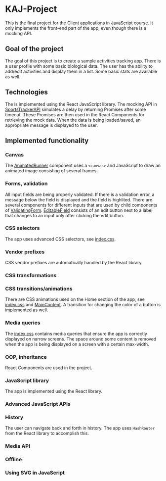 # KAJ-Project
This is the final project for the Client applications in JavaScript course.
It only implements the front-end part of the app, even though there is a mocking API.

## Goal of the project
The goal of this project is to create a sample activities tracking app.
There is a user profile with some basic biological data.
The user has the ability to add/edit activities and display them in a list. Some basic stats are available as well.

## Technologies
The is implemented using the React JavaScript library.
The mocking API in [SportsTrackerAPI](src/SportsTrackerAPI.js) simulates a delay by returning Promises after some timeout.
These Promises are then used in the React Components for retrieving the mock data. When the data is being loaded/saved, an appropriate message is displayed to the user.

## Implemented functionality

### Canvas
The [AnimatedRunner](src/AnimatedRunner.js) component uses a  `<canvas>` and JavaScript to draw an animated image consisting of several frames.

### Forms, validation
All input fields are being properly validated. If there is a validation error, a message below the field is displayed and the field is highlited. There are several components for different inputs that are used by child components of [ValidatingForm](src/components/ValidatingForm.js). [EditableField](src/components/EditableField.js) consists of an edit button next to a label that changes to an input only after clicking the edit button.

### CSS selectors
The app uses advanced CSS selectors, see [index.css](src/index.css).

### Vendor prefixes
CSS vendor prefixes are automatically handled by the React library.

### CSS transformations

### CSS transitions/animations
There are CSS animations used on the Home section of the app, see [index.css](src/index.css) and [MainContent](src/MainContent.js).
A transition for changing the color of a button is implemented as well.

### Media queries
The [index.css](src/index.css) contains media queries that ensure the app is correctly displayed on narrow screens. The space around some content is removed when the app is being displayed on a screen with a certain max-width.

### OOP, inheritance
React Components are used in the project.

### JavaScript library
The app is implemented using the React library.

### Advanced JavaScript APIs


### History
The user can navigate back and forth in history. The app uses `HashRouter` from the React library to accomplish this.

### Media API


### Offline


### Using SVG in JavaScript


